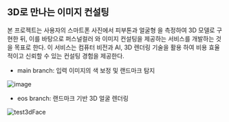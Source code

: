 ## 3D로 만나는 이미지 컨설팅
본 프로젝트는 사용자의 스마트폰 사진에서 피부톤과 얼굴형
을 측정하여 3D 모델로 구현한 뒤, 이를 바탕으로 퍼스널컬러
와 이미지 컨설팅을 제공하는 서비스를 개발하는 것을 목표로 
한다. 이 서비스는 컴퓨터 비전과 AI, 3D 렌더링 기술을 활용
하여 비용 효율적이고 신뢰할 수 있는 컨설팅 경험을 제공한다.

- main branch: 입력 이미지의 색 보정 및 랜드마크 탐지

![image](https://github.com/user-attachments/assets/67c763d4-4ef2-40c4-8c21-cd72c213ed03)

  
- eos branch: 랜드마크 기반 3D 얼굴 렌더링

![test3dFace](https://github.com/user-attachments/assets/63975f91-350c-477c-9498-a2a4ab354f1c)
